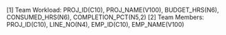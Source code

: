 [1] Team Workload: PROJ_ID(C10), PROJ_NAME(V100), BUDGET_HRS(N6), CONSUMED_HRS(N6), COMPLETION_PCT(N5,2)
[2] Team Members: PROJ_ID(C10), LINE_NO(N4), EMP_ID(C10), EMP_NAME(V100)
